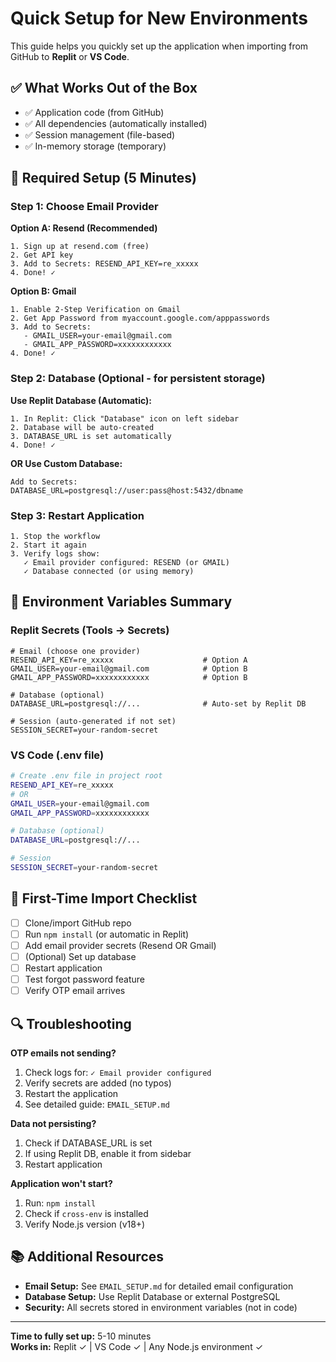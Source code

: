 # Quick Setup for New Environments

This guide helps you quickly set up the application when importing from GitHub to **Replit** or **VS Code**.

## ✅ What Works Out of the Box

- ✅ Application code (from GitHub)
- ✅ All dependencies (automatically installed)
- ✅ Session management (file-based)
- ✅ In-memory storage (temporary)

## 🔧 Required Setup (5 Minutes)

### Step 1: Choose Email Provider

**Option A: Resend (Recommended)**
```
1. Sign up at resend.com (free)
2. Get API key
3. Add to Secrets: RESEND_API_KEY=re_xxxxx
4. Done! ✓
```

**Option B: Gmail**
```
1. Enable 2-Step Verification on Gmail
2. Get App Password from myaccount.google.com/apppasswords
3. Add to Secrets:
   - GMAIL_USER=your-email@gmail.com
   - GMAIL_APP_PASSWORD=xxxxxxxxxxxx
4. Done! ✓
```

### Step 2: Database (Optional - for persistent storage)

**Use Replit Database (Automatic):**
```
1. In Replit: Click "Database" icon on left sidebar
2. Database will be auto-created
3. DATABASE_URL is set automatically
4. Done! ✓
```

**OR Use Custom Database:**
```
Add to Secrets:
DATABASE_URL=postgresql://user:pass@host:5432/dbname
```

### Step 3: Restart Application
```
1. Stop the workflow
2. Start it again
3. Verify logs show:
   ✓ Email provider configured: RESEND (or GMAIL)
   ✓ Database connected (or using memory)
```

## 📝 Environment Variables Summary

### Replit Secrets (Tools → Secrets)
```
# Email (choose one provider)
RESEND_API_KEY=re_xxxxx                    # Option A
GMAIL_USER=your-email@gmail.com            # Option B
GMAIL_APP_PASSWORD=xxxxxxxxxxxx            # Option B

# Database (optional)
DATABASE_URL=postgresql://...              # Auto-set by Replit DB

# Session (auto-generated if not set)
SESSION_SECRET=your-random-secret
```

### VS Code (.env file)
```bash
# Create .env file in project root
RESEND_API_KEY=re_xxxxx
# OR
GMAIL_USER=your-email@gmail.com
GMAIL_APP_PASSWORD=xxxxxxxxxxxx

# Database (optional)
DATABASE_URL=postgresql://...

# Session
SESSION_SECRET=your-random-secret
```

## 🚀 First-Time Import Checklist

- [ ] Clone/import GitHub repo
- [ ] Run `npm install` (or automatic in Replit)
- [ ] Add email provider secrets (Resend OR Gmail)
- [ ] (Optional) Set up database
- [ ] Restart application
- [ ] Test forgot password feature
- [ ] Verify OTP email arrives

## 🔍 Troubleshooting

**OTP emails not sending?**
1. Check logs for: `✓ Email provider configured`
2. Verify secrets are added (no typos)
3. Restart the application
4. See detailed guide: `EMAIL_SETUP.md`

**Data not persisting?**
1. Check if DATABASE_URL is set
2. If using Replit DB, enable it from sidebar
3. Restart application

**Application won't start?**
1. Run: `npm install`
2. Check if `cross-env` is installed
3. Verify Node.js version (v18+)

## 📚 Additional Resources

- **Email Setup:** See `EMAIL_SETUP.md` for detailed email configuration
- **Database Setup:** Use Replit Database or external PostgreSQL
- **Security:** All secrets stored in environment variables (not in code)

---

**Time to fully set up:** 5-10 minutes  
**Works in:** Replit ✓ | VS Code ✓ | Any Node.js environment ✓
